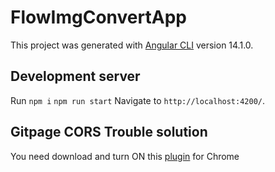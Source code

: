 # FlowImgConvertApp

This project was generated with [Angular CLI](https://github.com/angular/angular-cli) version 14.1.0.

## Development server

Run
`npm i`
`npm run start`
Navigate to `http://localhost:4200/`.

## Gitpage CORS Trouble solution

You need download and turn ON this [plugin](https://chrome.google.com/webstore/detail/allow-cors-access-control/lhobafahddgcelffkeicbaginigeejlf?hl=ru--------------------------------------------------------------------------) for Chrome
